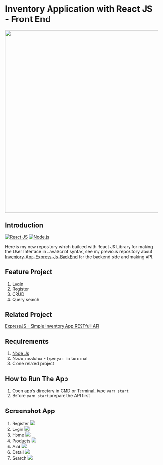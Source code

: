 <h1>Inventory Application with React JS - Front End</h1>

<p align='center'>
  <img width="600" src="https://hackernoon.com/hn-images/1*y6C4nSvy2Woe0m7bWEn4BA.png" />
</p>


## Introduction
[![React JS](https://img.shields.io/badge/react--js-16.9.0-blue)](https://https://reactjs.org/)
[![Node.js](https://img.shields.io/badge/Node.js-v.10.16-green.svg?style=rounded-square)](https://nodejs.org/)

Here is my new repository which builded with React JS Library for making the User Interface in JavaScript syntax, see my previous repository about <a href="https://github.com/iamrezaaulia/RESTful-API-Inventory-App">Inventory-App-Express-Js-BackEnd</a> for the backend side and making API.

## Feature Project
1. Login
2. Register
3. CRUD 
4. Query search

## Related Project
<a href="https://github.com/iamrezaaulia/RESTful-API-Inventory-App">ExpressJS - Simple Inventory App RESTfull API</a>

## Requirements
1. <a href="https://nodejs.org/en/download/">Node Js</a>
2. Node_modules - type `yarn` in terminal
3. Clone related project

## How to Run The App 
1. Open app's directory in CMD or Terminal, type `yarn start`
2. Before `yarn start` prepare the API first

## Screenshot App
1. Register
   <image src="https://user-images.githubusercontent.com/53343532/64962242-433efd00-d8c1-11e9-908f-a62c7918dbaf.png" />
2. Login
   <image src="https://user-images.githubusercontent.com/53343532/64962248-44702a00-d8c1-11e9-8511-3d05020001fc.png" />
3. Home
   <image src="https://user-images.githubusercontent.com/53343532/64962247-44702a00-d8c1-11e9-803f-0be2a722006a.png" />
4. Products
   <image src="https://user-images.githubusercontent.com/53343532/64962252-4508c080-d8c1-11e9-836c-b0755c881975.png" />
5. Add
   <image src="https://user-images.githubusercontent.com/53343532/64962244-43d79380-d8c1-11e9-90c2-2b273e1401b9.png" />
6. Detail
   <image src="https://user-images.githubusercontent.com/53343532/64962246-43d79380-d8c1-11e9-9eeb-cf55840fd766.png" />
7. Search
   <image src="https://user-images.githubusercontent.com/53343532/64962243-433efd00-d8c1-11e9-91e6-ff0e2cac08c5.png" />
